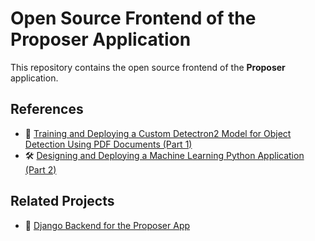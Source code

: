 # Open Source Frontend of the Proposer Application

This repository contains the open source frontend of the **Proposer** application.

## References

- 📄 [Training and Deploying a Custom Detectron2 Model for Object Detection Using PDF Documents (Part 1)](https://towardsdatascience.com/training-and-deploying-a-custom-detectron2-model-for-object-detection-using-pdf-documents-part-1-c724f61d8b4b/?source=social.linkedin&_nonce=kft4aYTU)
- 🛠️ [Designing and Deploying a Machine Learning Python Application (Part 2)](https://towardsdatascience.com/designing-and-deploying-a-machine-learning-python-application-part-2-99eb37787b2b/)

## Related Projects

- 🔗 [Django Backend for the Proposer App](https://github.com/nzh2534/proposer-app-backend)
